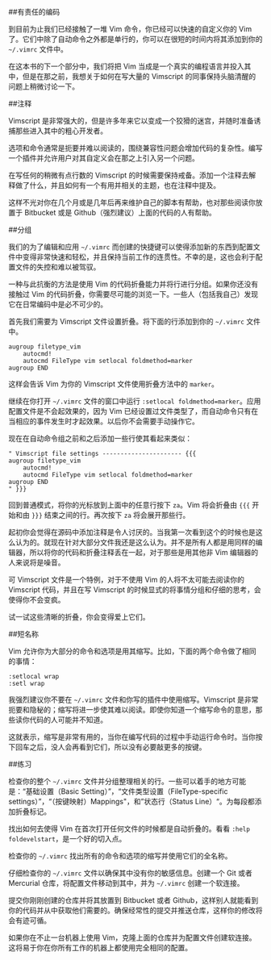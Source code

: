 ##有责任的编码

到目前为止我们已经接触了一堆 Vim 命令，你已经可以快速的自定义你的 Vim 了。它们中除了自动命令之外都是单行的，你可以在很短的时间内将其添加到你的 `~/.vimrc` 文件中。

在这本书的下一个部分中，我们将把 Vim 当成是一个真实的编程语言并投入其中，但是在那之前，我想关于如何在写大量的 Vimscript 的同事保持头脑清醒的问题上稍微讨论一下。

##注释

Vimscript 是非常强大的，但是许多年来它以变成一个狡猾的迷宫，并随时准备诱捕那些进入其中的粗心开发者。

选项和命令通常是扼要并难以阅读的，围绕兼容性问题会增加代码的复杂性。编写一个插件并允许用户对其自定义会在那之上引入另一个问题。

在写任何的稍微有点行数的 Vimscript 的时候需要保持戒备。添加一个注释去解释做了什么，并且如何有一个有用并相关的主题，也在注释中提及。

这样不光对你在几个月或是几年后再来维护自己的脚本有帮助，也对那些阅读你放置于 Bitbucket 或是 Github（强烈建议）上面的代码的人有帮助。

##分组

我们的为了编辑和应用 `~/.vimrc` 而创建的快捷键可以使得添加新的东西到配置文件中变得非常快速和轻松，并且保持当前工作的连贯性。不幸的是，这也会利于配置文件的失控和难以被驾驭。

一种与此抗衡的方法是使用 Vim 的代码折叠能力并将行进行分组。如果你还没有接触过 Vim 的代码折叠，你需要尽可能的浏览一下。一些人（包括我自己）发现它在日常编码中是必不可少的。

首先我们需要为 Vimscript 文件设置折叠。将下面的行添加到你的 `~/.vimrc` 文件中。

```vim
augroup filetype_vim
    autocmd!
    autocmd FileType vim setlocal foldmethod=marker
augroup END
```

这样会告诉 Vim 为你的 Vimscript 文件使用折叠方法中的 `marker`。

继续在你打开 `~/.vimrc` 文件的窗口中运行 `:setlocal foldmethod=marker`。应用配置文件是不会起效果的，因为 Vim 已经设置过文件类型了，而自动命令只有在当相应的事件发生时才起效果。以后你不会需要手动操作它。

现在在自动命令组之前和之后添加一些行使其看起来类似：

```vim
" Vimscript file settings ---------------------- {{{
augroup filetype_vim
    autocmd!
    autocmd FileType vim setlocal foldmethod=marker
augroup END
" }}}
```

回到普通模式，将你的光标放到上面中的任意行按下 `za`。Vim 将会折叠由 `{{{` 开始和由 `}}}` 结束之间的行。再次按下 `za` 将会展开那些行。

起初你会觉得在源码中添加注释是令人讨厌的。当我第一次看到这个的时候也是这么认为的。就现在针对大部分文件我还是这么认为。并不是所有人都是用同样的编辑器，所以将你的代码和折叠注释丢在一起，对于那些是用其他非 Vim 编辑器的人来说将是噪音。

可 Vimscript 文件是一个特例，对于不使用 Vim 的人将不太可能去阅读你的 Vimscript 代码，并且在写 Vimscript 的时候显式的将事情分组和仔细的思考，会使得你不会变疯。

试一试这些清晰的折叠，你会变得爱上它们。

##短名称

Vim 允许你为大部分的命令和选项是用其缩写。比如，下面的两个命令做了相同的事情：

```vim
:setlocal wrap
:setl wrap
```

我强烈建议你不要在 `~/.vimrc` 文件和你写的插件中使用缩写。Vimscript 是非常扼要和隐秘的；缩写将进一步使其难以阅读。即使你知道一个缩写命令的意思，那些读你代码的人可能并不知道。

这就表示，缩写是非常有用的，当你在编写代码的过程中手动运行命令时。当你按下回车之后，没人会再看到它们，所以没有必要敲更多的按键。

##练习

检查你的整个 `~/.vimrc` 文件并分组整理相关的行。一些可以着手的地方可能是：“基础设置（Basic Setting）”，“文件类型设置（FileType-specific settings）”，“（按键映射）Mappings"，和”状态行（Status Line）“。为每段都添加折叠标记。

找出如何去使得 Vim 在首次打开任何文件的时候都是自动折叠的。看看 `:help foldevelstart`，是一个好的切入点。

检查你的 `~/.vimrc` 找出所有的命令和选项的缩写并使用它们的全名称。

仔细检查你的 `~/.vimrc` 文件以确保其中没有你的敏感信息。创建一个 Git 或者 Mercurial 仓库，将配置文件移动到其中，并为 `~/.vimrc` 创建一个软连接。

提交你刚刚创建的仓库并将其放置到 Bitbucket 或者 Github，这样别人就能看到你的代码并从中获取他们需要的。确保经常性的提交并推送仓库，这样你的修改将会有迹可循。

如果你在不止一台机器上使用 Vim，克隆上面的仓库并为配置文件创建软连接。这将易于你在你所有工作的机器上都使用完全相同的配置。
